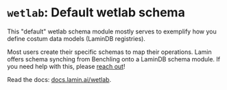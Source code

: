 # `wetlab`: Default wetlab schema

This "default" wetlab schema module mostly serves to exemplify how you define costum data models (LaminDB registries).

Most users create their specific schemas to map their operations. Lamin offers schema synching from Benchling onto a LaminDB schema module. If you need help with this, please [reach out](https://lamin.ai/contact)!

Read the docs: [docs.lamin.ai/wetlab](https://docs.lamin.ai/wetlab).
